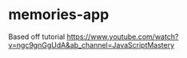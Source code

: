 # memories-app


Based off tutorial
https://www.youtube.com/watch?v=ngc9gnGgUdA&ab_channel=JavaScriptMastery 
